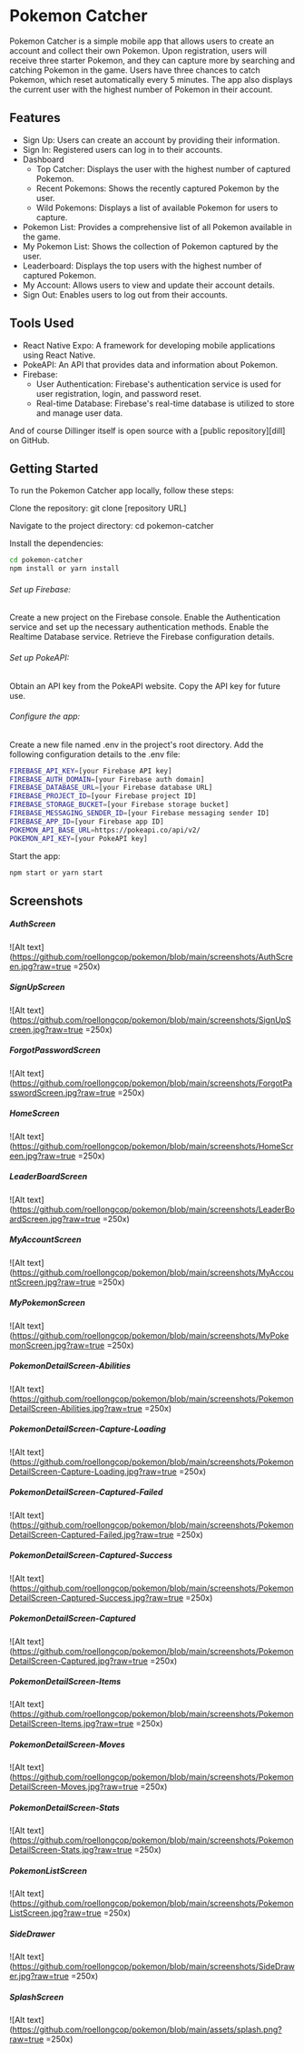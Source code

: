 # Pokemon Catcher
Pokemon Catcher is a simple mobile app that allows users to create an account and collect their own Pokemon. Upon registration, users will receive three starter Pokemon, and they can capture more by searching and catching Pokemon in the game. Users have three chances to catch Pokemon, which reset automatically every 5 minutes. The app also displays the current user with the highest number of Pokemon in their account.

## Features
- Sign Up: Users can create an account by providing their information.
- Sign In: Registered users can log in to their accounts.
- Dashboard
    - Top Catcher: Displays the user with the highest number of captured Pokemon.
    - Recent Pokemons: Shows the recently captured Pokemon by the user.
    - Wild Pokemons: Displays a list of available Pokemon for users to capture.
- Pokemon List: Provides a comprehensive list of all Pokemon available in the game.
- My Pokemon List: Shows the collection of Pokemon captured by the user.
- Leaderboard: Displays the top users with the highest number of captured Pokemon.
- My Account: Allows users to view and update their account details.
- Sign Out: Enables users to log out from their accounts.
 

## Tools Used
 

- React Native Expo: A framework for developing mobile applications using React Native.
- PokeAPI: An API that provides data and information about Pokemon.
- Firebase:
    - User Authentication: Firebase's authentication service is used for user registration, login, and password reset.
    - Real-time Database: Firebase's real-time database is utilized to store and manage user data.

And of course Dillinger itself is open source with a [public repository][dill]
 on GitHub.

## Getting Started
To run the Pokemon Catcher app locally, follow these steps:

Clone the repository: git clone [repository URL]

Navigate to the project directory: cd pokemon-catcher

Install the dependencies: 

```sh
cd pokemon-catcher
npm install or yarn install
```

###### Set up Firebase:
Create a new project on the Firebase console.
Enable the Authentication service and set up the necessary authentication methods.
Enable the Realtime Database service.
Retrieve the Firebase configuration details.

###### Set up PokeAPI:
Obtain an API key from the PokeAPI website.
Copy the API key for future use.

###### Configure the app:
Create a new file named .env in the project's root directory.
Add the following configuration details to the .env file:

```sh
FIREBASE_API_KEY=[your Firebase API key]
FIREBASE_AUTH_DOMAIN=[your Firebase auth domain]
FIREBASE_DATABASE_URL=[your Firebase database URL]
FIREBASE_PROJECT_ID=[your Firebase project ID]
FIREBASE_STORAGE_BUCKET=[your Firebase storage bucket]
FIREBASE_MESSAGING_SENDER_ID=[your Firebase messaging sender ID]
FIREBASE_APP_ID=[your Firebase app ID]
POKEMON_API_BASE_URL=https://pokeapi.co/api/v2/
POKEMON_API_KEY=[your PokeAPI key]
```

Start the app: 
```sh
npm start or yarn start
```

## Screenshots
##### AuthScreen 
![Alt text](https://github.com/roellongcop/pokemon/blob/main/screenshots/AuthScreen.jpg?raw=true =250x)
##### SignUpScreen
![Alt text](https://github.com/roellongcop/pokemon/blob/main/screenshots/SignUpScreen.jpg?raw=true =250x)
##### ForgotPasswordScreen
![Alt text](https://github.com/roellongcop/pokemon/blob/main/screenshots/ForgotPasswordScreen.jpg?raw=true =250x)
##### HomeScreen
![Alt text](https://github.com/roellongcop/pokemon/blob/main/screenshots/HomeScreen.jpg?raw=true =250x)
##### LeaderBoardScreen
![Alt text](https://github.com/roellongcop/pokemon/blob/main/screenshots/LeaderBoardScreen.jpg?raw=true =250x)
##### MyAccountScreen
![Alt text](https://github.com/roellongcop/pokemon/blob/main/screenshots/MyAccountScreen.jpg?raw=true =250x)
##### MyPokemonScreen
![Alt text](https://github.com/roellongcop/pokemon/blob/main/screenshots/MyPokemonScreen.jpg?raw=true =250x)
##### PokemonDetailScreen-Abilities
![Alt text](https://github.com/roellongcop/pokemon/blob/main/screenshots/PokemonDetailScreen-Abilities.jpg?raw=true =250x)
##### PokemonDetailScreen-Capture-Loading
![Alt text](https://github.com/roellongcop/pokemon/blob/main/screenshots/PokemonDetailScreen-Capture-Loading.jpg?raw=true =250x)
##### PokemonDetailScreen-Captured-Failed
![Alt text](https://github.com/roellongcop/pokemon/blob/main/screenshots/PokemonDetailScreen-Captured-Failed.jpg?raw=true =250x)
##### PokemonDetailScreen-Captured-Success
![Alt text](https://github.com/roellongcop/pokemon/blob/main/screenshots/PokemonDetailScreen-Captured-Success.jpg?raw=true =250x)
##### PokemonDetailScreen-Captured
![Alt text](https://github.com/roellongcop/pokemon/blob/main/screenshots/PokemonDetailScreen-Captured.jpg?raw=true =250x)
##### PokemonDetailScreen-Items
![Alt text](https://github.com/roellongcop/pokemon/blob/main/screenshots/PokemonDetailScreen-Items.jpg?raw=true =250x)
##### PokemonDetailScreen-Moves
![Alt text](https://github.com/roellongcop/pokemon/blob/main/screenshots/PokemonDetailScreen-Moves.jpg?raw=true =250x)
##### PokemonDetailScreen-Stats
![Alt text](https://github.com/roellongcop/pokemon/blob/main/screenshots/PokemonDetailScreen-Stats.jpg?raw=true =250x)
##### PokemonListScreen
![Alt text](https://github.com/roellongcop/pokemon/blob/main/screenshots/PokemonListScreen.jpg?raw=true =250x)
##### SideDrawer
![Alt text](https://github.com/roellongcop/pokemon/blob/main/screenshots/SideDrawer.jpg?raw=true =250x)
##### SplashScreen
![Alt text](https://github.com/roellongcop/pokemon/blob/main/assets/splash.png?raw=true =250x)





